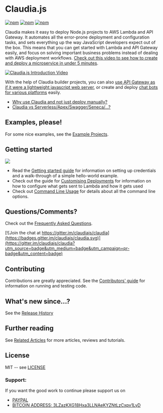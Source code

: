 # Claudia.js

[![npm](https://img.shields.io/npm/v/claudia.svg?maxAge=2592000?style=plastic)](https://www.npmjs.com/package/claudia)
[![npm](https://img.shields.io/npm/dt/claudia.svg?maxAge=2592000?style=plastic)](https://www.npmjs.com/package/claudia)
[![npm](https://img.shields.io/npm/l/claudia.svg?maxAge=2592000?style=plastic)](https://github.com/claudiajs/claudia/blob/master/LICENSE)

Claudia makes it easy to deploy Node.js projects to AWS Lambda and API Gateway. It automates all the error-prone deployment and configuration tasks, and sets everything up the way JavaScript developers expect out of the box. This means that you can get started with Lambda and API Gateway easily, and focus on solving important business problems instead of dealing with AWS deployment workflows. [Check out this video to see how to create and deploy a microservice in under 5 minutes](https://vimeo.com/156232471).

[![Claudia.js Introduction Video](https://claudiajs.com/assets/claudia-intro-video.png)](https://vimeo.com/156232471)

With the help of Claudia builder projects, you can also [use API Gateway as if it were a lightweight javascript web server](https://github.com/claudiajs/claudia-api-builder), or create and deploy [chat bots for various platforms](https://github.com/claudiajs/claudia-bot-builder) easily. 

* [Why use Claudia and not just deploy manually?](https://github.com/claudiajs/claudia/blob/master/FAQ.md#why-use-claudia-and-not-just-deploy-manually)
* [Claudia vs Serverless/Apex/Swagger/Seneca/...?](https://github.com/claudiajs/claudia/blob/master/FAQ.md#how-does-it-compare-to-)

## Examples, please!

For some nice examples, see the [Example Projects](https://github.com/claudiajs/example-projects).

## Getting started

[![](https://nodei.co/npm/claudia.svg?downloads=true&downloadRank=true&stars=true)](https://www.npmjs.com/package/claudia)

* Read the [Getting started guide](https://claudiajs.com/tutorials/hello-world-lambda.html) for information on setting up credentials and a walk-through of a simple hello-world example. 
* Check out the guide for [Customising Deployments](customising_deployments.md) for information on how to configure what gets sent to Lambda and how it gets used
* Check out [Command Line Usage](docs) for details about all the command line options.

## Questions/Comments?

Check out the [Frequently Asked Questions](FAQ.md). 

[![Join the chat at https://gitter.im/claudiajs/claudia](https://badges.gitter.im/claudiajs/claudia.svg)](https://gitter.im/claudiajs/claudia?utm_source=badge&utm_medium=badge&utm_campaign=pr-badge&utm_content=badge)

## Contributing

Contributions are greatly appreciated. See the [Contributors' guide](contributing.md) for information on running and testing code.

## What's new since...?

See the [Release History](RELEASES.md)

## Further reading

See [Related Articles](FURTHER_READING.md) for more articles, reviews and tutorials.

## License

MIT -- see [LICENSE](LICENSE)

### Support:

If you want the good work to continue please support us on

* [PAYPAL](https://www.paypal.me/ishandutta2007)
* [BITCOIN ADDRESS: 3LZazKXG18Hxa3LLNAeKYZNtLzCxpv1LyD](https://www.coinbase.com/join/5a8e4a045b02c403bc3a9c0c)

